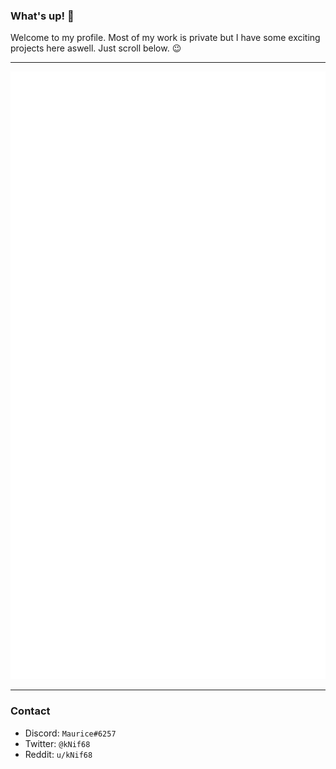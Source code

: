 ### What's up! 👋

Welcome to my profile. Most of my work is private but I have some exciting projects here aswell. Just scroll below. 😉

---

![Metrics](https://github.com/KNIF/KNIF/blob/master/github-metrics.svg)

---

### Contact

- Discord: `Maurice#6257`
- Twitter: `@kNif68`
- Reddit: `u/kNif68`
